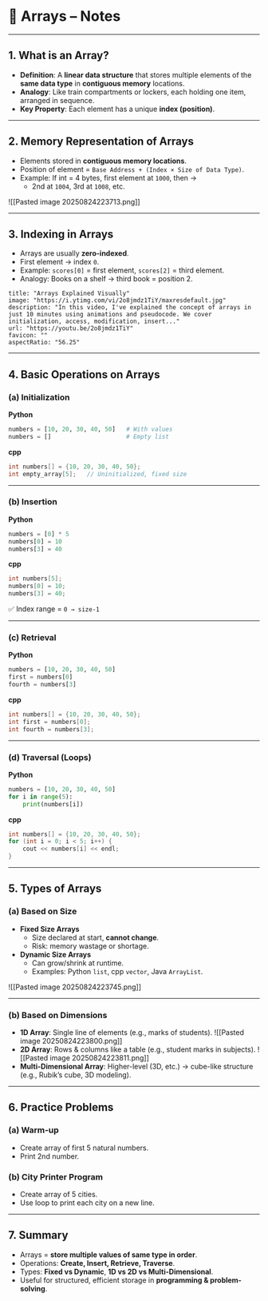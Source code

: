 # 📘 Arrays – Notes

---

## 1. What is an Array?

- **Definition**: A **linear data structure** that stores multiple elements of the **same data type** in **contiguous memory** locations.
- **Analogy**: Like train compartments or lockers, each holding one item, arranged in sequence.
- **Key Property**: Each element has a unique **index (position)**.

---

## 2. Memory Representation of Arrays

- Elements stored in **contiguous memory locations**.
- Position of element = `Base Address + (Index × Size of Data Type)`.
- Example: If int = 4 bytes, first element at `1000`, then →
    - 2nd at `1004`, 3rd at `1008`, etc.

![[Pasted image 20250824223713.png]]

---

## 3. Indexing in Arrays

- Arrays are usually **zero-indexed**.
- First element → index `0`.
- Example: `scores[0]` = first element, `scores[2]` = third element.
- Analogy: Books on a shelf → third book = position 2.

```embed
title: "Arrays Explained Visually"
image: "https://i.ytimg.com/vi/2o8jmdz1TiY/maxresdefault.jpg"
description: "In this video, I've explained the concept of arrays in just 10 minutes using animations and pseudocode. We cover initialization, access, modification, insert..."
url: "https://youtu.be/2o8jmdz1TiY"
favicon: ""
aspectRatio: "56.25"
```

---

## 4. Basic Operations on Arrays

### (a) Initialization

**Python**

```python
numbers = [10, 20, 30, 40, 50]   # With values 
numbers = []                     # Empty list
```

**cpp**

```cpp
int numbers[] = {10, 20, 30, 40, 50}; 
int empty_array[5];   // Uninitialized, fixed size
```
---

### (b) Insertion

**Python**

```python
numbers = [0] * 5 
numbers[0] = 10 
numbers[3] = 40
```

**cpp**

```cpp
int numbers[5]; 
numbers[0] = 10; 
numbers[3] = 40;
```

✅ Index range = `0 → size-1`

---

### (c) Retrieval

**Python**

```python
numbers = [10, 20, 30, 40, 50] 
first = numbers[0] 
fourth = numbers[3]
```
**cpp**

```cpp
int numbers[] = {10, 20, 30, 40, 50}; 
int first = numbers[0]; 
int fourth = numbers[3];
```

---

### (d) Traversal (Loops)

**Python**

```python
numbers = [10, 20, 30, 40, 50] 
for i in range(5):     
	print(numbers[i])
```

**cpp**

```cpp
int numbers[] = {10, 20, 30, 40, 50}; 
for (int i = 0; i < 5; i++) {     
	cout << numbers[i] << endl; 
}
```

---

## 5. Types of Arrays

### (a) Based on Size

- **Fixed Size Arrays**
    - Size declared at start, **cannot change**.
    - Risk: memory wastage or shortage.
- **Dynamic Size Arrays**
    - Can grow/shrink at runtime.
    - Examples: Python `list`, cpp `vector`, Java `ArrayList`.

![[Pasted image 20250824223745.png]]

---

### (b) Based on Dimensions

- **1D Array**: Single line of elements (e.g., marks of students).
![[Pasted image 20250824223800.png]]
- **2D Array**: Rows & columns like a table (e.g., student marks in subjects). 
![[Pasted image 20250824223811.png]]
- **Multi-Dimensional Array**: Higher-level (3D, etc.) → cube-like structure (e.g., Rubik’s cube, 3D modeling).

---

## 6. Practice Problems

### (a) Warm-up

- Create array of first 5 natural numbers.
- Print 2nd number.

### (b) City Printer Program

- Create array of 5 cities.
- Use loop to print each city on a new line.

---

## 7. Summary

- Arrays = **store multiple values of same type in order**.
- Operations: **Create, Insert, Retrieve, Traverse**.
- Types: **Fixed vs Dynamic**, **1D vs 2D vs Multi-Dimensional**.
- Useful for structured, efficient storage in **programming & problem-solving**.